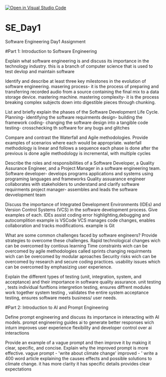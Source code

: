 [![Open in Visual Studio Code](https://classroom.github.com/assets/open-in-vscode-2e0aaae1b6195c2367325f4f02e2d04e9abb55f0b24a779b69b11b9e10269abc.svg)](https://classroom.github.com/online_ide?assignment_repo_id=18372346&assignment_repo_type=AssignmentRepo)
# SE_Day1
Software Engineering Day1 Assignment

#Part 1: Introduction to Software Engineering

Explain what software engineering is and discuss its importance in the technology industry.
this is a branch of computer science that is used to test devlop and maintain software

Identify and describe at least three key milestones in the evolution of software engineering.
masering process- it is the process of preparing and transferring recorded audio from a source containing the final mix to a data storage device.
mastering machine.
mastering complexity- it is the process breaking complex subjects down into digestible pieces through chunking.

List and briefly explain the phases of the Software Development Life Cycle.
Planning- identifying the software requirments
design- building the framework
coding- changing the software design into a tangible code
testing- crosschecking th software for any bugs and glitches

Compare and contrast the Waterfall and Agile methodologies. Provide examples of scenarios where each would be appropriate.
waterfall methodology is linear and follows a sequence each phase is done after the previous is done 
agile methodology is incremental, with multiple cycles

Describe the roles and responsibilities of a Software Developer, a Quality Assurance Engineer, and a Project Manager in a software engineering team.
Software developer- develops programs applications and systems using programing languages and frameworks
Quality assuarance engineer collaborates with stakeholders to understand and clarify software requirments
project manager- assembles and leads the software devvelopment team

Discuss the importance of Integrated Development Environments (IDEs) and Version Control Systems (VCS) in the software development process. Give examples of each.
IDEs assist coding error highlighting,debugging and autocomplition example is VSCode
VCS manages code changes, enables collaboration and tracks modifications. example is Git

What are some common challenges faced by software engineers? Provide strategies to overcome these challenges.
Rapid technological changes wich can be overcomed by contious learning
Time constraints wich can be overcomed by agile methodologies called sprints
changing requirments wich can be overcomed by modular aproaches
Security risks wich can be overcomed by research and secure coding practices.
usability issues which can be overcomed by emphasizing user experience.

Explain the different types of testing (unit, integration, system, and acceptance) and their importance in software quality assurance.
unit testing , tests individual funftions 
intergretion testing, ensures diffrent modules work together
system testing , validates the entire system
acceptance testing, ensures software meets business/ user needs.

#Part 2: Introduction to AI and Prompt Engineering


Define prompt engineering and discuss its importance in interacting with AI models.
prompt engineering guides ai to generate better responses wich inturn improves user experience flexibility and developer control over ai interactions

Provide an example of a vague prompt and then improve it by making it clear, specific, and concise. Explain why the improved prompt is more effective.
vague prompt - 'write about climate change'
improved - ' write a 400 word article explaining the causes effects and possible solutions to climate change.
it has more clarity 
it has specific details
provides clear expectations
